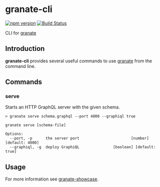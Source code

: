 # granate-cli

[![npm version](https://badge.fury.io/js/granate-cli.svg)](https://badge.fury.io/js/granate-cli)
[![Build Status](https://travis-ci.org/almilo/granate-cli.svg?branch=master)](https://travis-ci.org/almilo/granate-cli)

CLI for [granate](https://github.com/almilo/granate)

## Introduction
**granate-cli** provides several useful commands to use [granate](https://github.com/almilo/granate) from the command
line.

## Commands

### serve
Starts an HTTP GraphQL server with the given schema.

```
> granate serve schema.graphql --port 4000 --graphiql true
```

```
granate serve [schema-file]

Options:
  --port, -p      the server port                       [number] [default: 4000]
  --graphiql, -g  deploy GraphiQL               [boolean] [default: true]

```

## Usage
For more information see [granate-showcase](https://github.com/almilo/granate-showcase).
